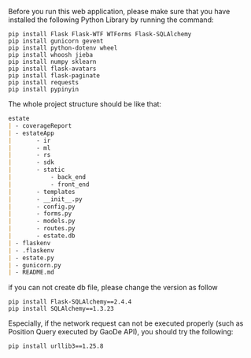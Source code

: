 Before you run this web application, please make sure that you have installed the following Python Library by running the command:
```shell
pip install Flask Flask-WTF WTForms Flask-SQLAlchemy
pip install gunicorn gevent
pip install python-dotenv wheel
pip install whoosh jieba
pip install numpy sklearn
pip install flask-avatars
pip install flask-paginate
pip install requests
pip install pypinyin
```

The whole project structure should be like that:

```markdown
estate
| - coverageReport
| - estateApp
| 		- ir
|	 	- ml
|		- rs
|		- sdk
|		- static
|			- back_end
|			- front_end
|		- templates
|   	- __init__.py
|   	- config.py
|   	- forms.py
|   	- models.py
|   	- routes.py
|   	- estate.db
| - flaskenv
| - .flaskenv
| - estate.py
| - gunicorn.py
| - README.md
```
if you can not create db file, please change the version as follow
``` shell
pip install Flask-SQLAlchemy==2.4.4
pip install SQLAlchemy==1.3.23
```
Especially, if the network request can not be executed properly (such as Position Query executed by GaoDe API), you should try the following:
```shell
pip install urllib3==1.25.8
```